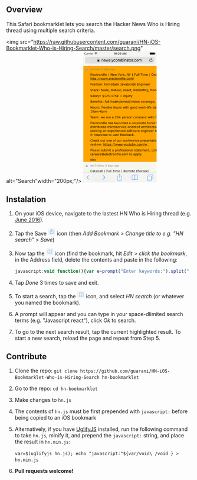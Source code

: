 Overview
--------

This Safari bookmarklet lets you search the Hacker News Who is Hiring thread using multiple search criteria.

<img src="https://raw.githubusercontent.com/guarani/HN-iOS-Bookmarklet-Who-is-Hiring-Search/master/search.png" alt="Search"width="200px;"/>
<img src="https://raw.githubusercontent.com/guarani/HN-iOS-Bookmarklet-Who-is-Hiring-Search/master/results.png" alt="Result" width="200px;"/>


Instalation
-----------

1. On your iOS device, navigate to the lastest HN Who is Hiring thread (e.g. [June 2016](https://news.ycombinator.com/item?id=11814828)).

2. Tap the Save <img src="https://raw.githubusercontent.com/guarani/HN-iOS-Bookmarklet-Who-is-Hiring-Search/master/save.png" alt="Save" width="20px;"/> icon (then *Add Bookmark* > *Change title to e.g. "HN search"* > *Save*) 

3. Now tap the <img src="https://raw.githubusercontent.com/guarani/HN-iOS-Bookmarklet-Who-is-Hiring-Search/master/bookmark.png" alt="Bookmark" width="20px;"/> icon (find the bookmark, hit *Edit* > *click the bookmark*, in the Address field, delete the contents and paste in the following:

   ```javascript
   javascript:void function(){var e=prompt("Enter keywords:").split(" "),t=document.getElementsByClassName("athing"),n=[];for(var r=0;r<t.length;r++){var i=0;for(var s=0;s<e.length;s++)t[r].innerText.toLowerCase().indexOf(e[s].toLowerCase())>-1&&i++;i==e.length&&n.push(t[r])}var o=function(e){e.onclick=function(){var t=n.indexOf(e),r=t+1,i=n[r];i.scrollIntoView()}};for(var r=0;r<n.length;r++)n[r].style.backgroundColor="orange",o(n[r]);n[0].scrollIntoView()}();
   ```

4. Tap *Done* 3 times to save and exit.

5. To start a search, tap the  <img src="https://raw.githubusercontent.com/guarani/HN-iOS-Bookmarklet-Who-is-Hiring-Search/master/bookmark.png" alt="Bookmark" width="20px;"/> icon, and select *HN search* (or whatever you named the bookmark).

6. A prompt will appear and you can type in your space-dlimited search terms (e.g. "Javascript react"), click *Ok* to search.

7. To go to the next search result, tap the current highlighted result. To start a new search, reload the page and repeat from Step 5.


Contribute
----------

1. Clone the repo:
   `git clone https://github.com/guarani/HN-iOS-Bookmarklet-Who-is-Hiring-Search hn-bookmarklet`
2. Go to the repo:
   `cd hn-bookmarklet`
3. Make changes to `hn.js`
4. The contents of `hn.js` must be first prepended with `javascript:` before being copied to an iOS bookmark
5. Alternatively, if you have [UglifyJS](https://github.com/mishoo/UglifyJS) installed, run the following command to take `hn.js`, minify it, and prepend the `javascript:` string, and place the result in `hn.min.js`:

   `var=$(uglifyjs hn.js); echo "javascript:"${var/void\ /void } > hn.min.js`
6. **Pull requests welcome!**




